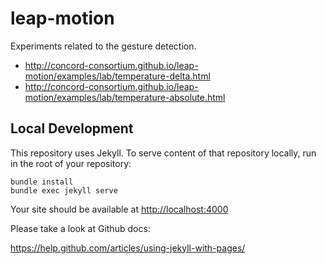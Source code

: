 # leap-motion

Experiments related to the gesture detection.

- http://concord-consortium.github.io/leap-motion/examples/lab/temperature-delta.html
- http://concord-consortium.github.io/leap-motion/examples/lab/temperature-absolute.html


## Local Development

This repository uses Jekyll. 
To serve content of that repository locally, run in the root of your repository:

```
bundle install
bundle exec jekyll serve
```

Your site should be available at [http://localhost:4000]()

Please take a look at Github docs:

https://help.github.com/articles/using-jekyll-with-pages/
